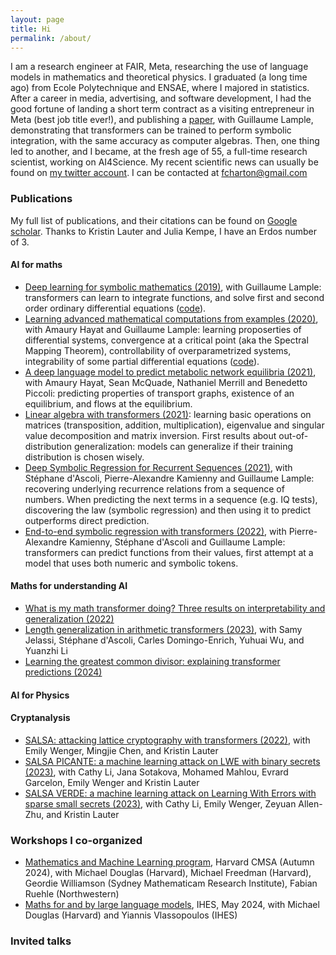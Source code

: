 ```yaml
---
layout: page
title: Hi
permalink: /about/
---
```


I am a research engineer at FAIR, Meta, researching the use of language models in mathematics and theoretical physics. I graduated (a long time ago) from Ecole Polytechnique and ENSAE, where I majored in statistics. After a career in media, advertising, and software development, I had the good fortune of landing a short term contract as a visiting entrepreneur in Meta (best job title ever!), and publishing a [paper](https://arxiv.org/abs/1912.01412), with Guillaume Lample, demonstrating that transformers can be trained to perform symbolic integration, with the same accuracy as computer algebras. Then, one thing led to another, and I became, at the fresh age of 55, a full-time research scientist, working on AI4Science. My recent scientific news can usually be found on [my twitter account](https://twitter.com/f_charton). I can be contacted at [fcharton@gmail.com](mailto:fcharton@gmail.com)

### Publications
My full list of publications, and their citations can be found on [Google scholar](https://scholar.google.com/citations?hl=fr&user=1tMnd-4AAAAJ&view_op=list_works). Thanks to Kristin Lauter and Julia Kempe, I have an Erdos number of 3.

#### AI for maths
* [Deep learning for symbolic mathematics (2019)](https://arxiv.org/abs/1912.01412), with Guillaume Lample: transformers can learn to integrate functions, and solve first and second order ordinary differential equations ([code](https://github.com/facebookresearch/SymbolicMathematics)).
* [Learning advanced mathematical computations from examples (2020)](https://arxiv.org/abs/2006.06462), with Amaury Hayat and Guillaume Lample: learning proposerties of differential systems, convergence at a critical point (aka the Spectral Mapping Theorem), controllability of overparametrized systems, integrability of some partial differential equations ([code](https://github.com/facebookresearch/MathsFromExamples)). 
* [A deep language model to predict metabolic network equilibria (2021)](https://arxiv.org/abs/2112.03588), with Amaury Hayat, Sean McQuade, Nathaniel Merrill and Benedetto Piccoli: predicting properties of transport graphs, existence of an equilibrium, and flows at the equilibrium.
* [Linear algebra with transformers (2021)](https://arxiv.org/abs/2112.01898): learning basic operations on matrices (transposition, addition, multiplication), eigenvalue and singular value decomposition and matrix inversion. First results about out-of-distribution generalization: models can generalize if their training distribution is chosen wisely.
* [Deep Symbolic Regression for Recurrent Sequences (2021)](https://arxiv.org/abs/2201.04600), with Stéphane d'Ascoli, Pierre-Alexandre Kamienny and Guillaume Lample: recovering underlying recurrence relations from a sequence of numbers. When predicting the next terms in a sequence (e.g. IQ tests), discovering the law (symbolic regression) and then using it to predict outperforms direct prediction. 
* [End-to-end symbolic regression with transformers (2022)](https://arxiv.org/abs/2204.10532), with Pierre-Alexandre Kamienny, Stéphane d'Ascoli and Guillaume Lample: transformers can predict functions from their values, first attempt at a model that uses both numeric and symbolic tokens.

#### Maths for understanding AI
* [What is my math transformer doing? Three results on interpretability and generalization (2022)](https://arxiv.org/abs/2211.00170)
* [Length generalization in arithmetic transformers (2023)](https://arxiv.org/abs/2306.15400), with Samy Jelassi, Stéphane d'Ascoli, Carles Domingo-Enrich, Yuhuai Wu, and Yuanzhi Li
* [Learning the greatest common divisor: explaining transformer predictions (2024)](https://arxiv.org/abs/2308.15594)

#### AI for Physics

#### Cryptanalysis
* [SALSA: attacking lattice cryptography with transformers (2022)](https://arxiv.org/abs/2207.04785), with Emily Wenger, Mingjie Chen, and Kristin Lauter 
* [SALSA PICANTE: a machine learning attack on LWE with binary secrets (2023)](https://arxiv.org/abs/2303.04178), with Cathy Li, Jana Sotakova, Mohamed Mahlou, Evrard Garcelon, Emily Wenger and Kristin Lauter
* [SALSA VERDE: a machine learning attack on Learning With Errors with sparse small secrets (2023)](https://arxiv.org/abs/2306.11641), with Cathy Li, Emily Wenger, Zeyuan Allen-Zhu, and Kristin Lauter

### Workshops I co-organized

* [Mathematics and Machine Learning program](https://cmsa.fas.harvard.edu/event/mml2024/), Harvard CMSA (Autumn 2024), with Michael Douglas (Harvard), Michael Freedman (Harvard), Geordie Williamson (Sydney Mathematicam Research Institute), Fabian Ruehle (Northwestern)
* [Maths for and by large language models](https://www.youtube.com/playlist?list=PLx5f8IelFRgHrJ9W6_fbfO3ahDrXMEIWn), IHES, May 2024, with Michael Douglas (Harvard) and Yiannis Vlassopoulos (IHES)


### Invited talks

